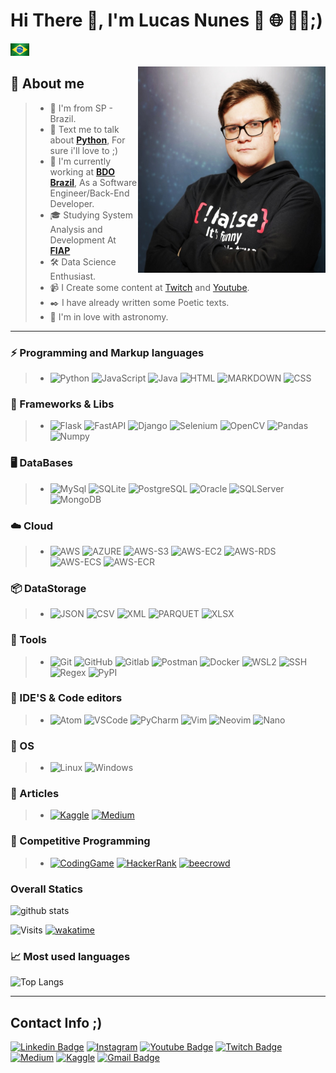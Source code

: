 # Hi There 👋, I'm **Lucas Nunes** 🐍 🌐 👩‍💻;)

<a href="./README-pt-br.md">
    <img src="./pt-br.jpeg"
    title="PT-BR" width="30" height="20"/>
</a>

<img src="./eu.jpeg"
title="EU" width="300" height="330" align="right" />

## 👦 About me

> * 📌 I'm from SP - Brazil.
> * 💬 Text me to talk about [**Python**](https://github.com/kilerhg/Python-Studies#readme), For sure i'll love to ;)
> * 💼 I'm currently working at [**BDO Brazil**](https://www.linkedin.com/company/bdobrazil), As a Software Engineer/Back-End Developer.
> * 🎓 Studying System Analysis and Development At [**FIAP**](https://www.fiap.com.br/)
> * 🛠️ Data Science Enthusiast.
> * 📹 I Create some content at [Twitch](https://twitch.tv/kilerhg) and [Youtube](https://www.youtube.com/channel/UCHwKv2z-bKtuReIqssMuMkw).
> * ✒️ I have already written some Poetic texts.
> * 🔭 I'm in love with astronomy.

---------------

### ⚡ Programming and Markup languages

> * ![Python](https://img.shields.io/badge/-Python-181717?&logo=Python&logoColor=FFFFFF) ![JavaScript](https://img.shields.io/badge/-JavaScript-181717?&logo=JavaScript&logoColor=FFFFFF) ![Java](https://img.shields.io/badge/-JAVA-181717?&logo=java&logoColor=FFFFFF) ![HTML](https://img.shields.io/badge/-HTML-181717?&logo=HTML5&logoColor=FFFFFF) ![MARKDOWN](https://img.shields.io/badge/-MD-181717?&logo=MARKDOWN&logoColor=FFFFFF) ![CSS](https://img.shields.io/badge/-CSS-181717?&logo=css3&logoColor=FFFFFF)

### 🤖 Frameworks & Libs

> * ![Flask](https://img.shields.io/badge/-Flask-181717?&logo=Flask&logoColor=FFFFFF) ![FastAPI](https://img.shields.io/badge/-FastAPI-181717?&logo=FastAPI&logoColor=FFFFFF) ![Django](https://img.shields.io/badge/-Django-181717?&logo=Django&logoColor=FFFFFF) ![Selenium](https://img.shields.io/badge/-Selenium-181717?&logo=Selenium&logoColor=FFFFFF) ![OpenCV](https://img.shields.io/badge/-OpenCV-181717?&logo=OpenCV&logoColor=FFFFFF) ![Pandas](https://img.shields.io/badge/-Pandas-181717?&logo=Pandas&logoColor=FFFFFF) ![Numpy](https://img.shields.io/badge/-Numpy-181717?&logo=Numpy&logoColor=FFFFFF)

### 🖥 DataBases

> * ![MySql](https://img.shields.io/badge/-MySql-181717?&logo=MySQL&logoColor=FFFFFF) ![SQLite](https://img.shields.io/badge/-SQLite-181717?&logo=sqlite&logoColor=FFFFFF) ![PostgreSQL](https://img.shields.io/badge/-PostgreSQL-181717?&logo=postgresql&logoColor=FFFFFF) ![Oracle](https://img.shields.io/badge/-Oracle-181717?&logo=oracle&logoColor=FFFFFF) ![SQLServer](https://img.shields.io/badge/-SQLServer-181717?&logo=Microsoft+SQL+Server&logoColor=FFFFFF) ![MongoDB](https://img.shields.io/badge/-MongoDB-181717?&logo=mongodb&logoColor=FFFFFF)

### ☁️ Cloud

> * ![AWS](https://img.shields.io/badge/-AWS-181717?&logo=Amazon-AWS&logoColor=FFFFFF) ![AZURE](https://img.shields.io/badge/-AZURE-181717?&logo=Microsoft-Azure&logoColor=FFFFFF) ![AWS-S3](https://img.shields.io/badge/-AWS_S3-181717?&logo=AMAZON-S3&logoColor=FFFFFF) ![AWS-EC2](https://img.shields.io/badge/-AWS_EC2-181717?&logo=AMAZON-EC2&logoColor=FFFFFF) ![AWS-RDS](https://img.shields.io/badge/-AWS_RDS-181717?&logo=AMAZON-RDS&logoColor=FFFFFF) ![AWS-ECS](https://img.shields.io/badge/-AWS_ECS-181717?&logo=AMAZON-ECS&logoColor=FFFFFF) ![AWS-ECR](https://img.shields.io/badge/-AWS_ECR-181717?&logo=AMAZON-ECR&logoColor=FFFFFF) 

### 📦 DataStorage

> * ![JSON](https://img.shields.io/badge/-JSON-181717?&logo=json&logoColor=FFFFFF) ![CSV](https://img.shields.io/badge/-CSV-181717?&logo=databricks&logoColor=FFFFFF) ![XML](https://img.shields.io/badge/-XML-181717?&logo=CodersRank&logoColor=FFFFFF) ![PARQUET](https://img.shields.io/badge/-PARQUET-181717?&logo=databricks&logoColor=FFFFFF) ![XLSX](https://img.shields.io/badge/-XLSX-181717?&logo=Microsoft+Excel&logoColor=FFFFFF)

### 🧰 Tools

> * ![Git](https://img.shields.io/badge/-Git-181717?&logo=git&logoColor=FFFFFF) ![GitHub](https://img.shields.io/badge/-GitHub-181717?&logo=GitHub&logoColor=FFFFFF) ![Gitlab](https://img.shields.io/badge/-GitLab-181717?&logo=GitLab&logoColor=FFFFFF) ![Postman](https://img.shields.io/badge/-Postman-181717?&logo=Postman&logoColor=FFFFFF) ![Docker](https://img.shields.io/badge/-Docker-181717?&logo=Docker&logoColor=FFFFFF) ![WSL2](https://img.shields.io/badge/-WSL2-181717?&logo=microsoft&logoColor=FFFFFF) ![SSH](https://img.shields.io/badge/-SSH-181717?&logo=GNU+Bash&logoColor=FFFFFF) ![Regex](https://img.shields.io/badge/-Regex-181717?&logoColor=FFFFFF)  ![PyPI](https://img.shields.io/badge/-PyPI-181717?&logo=PyPI&logoColor=FFFFFF)

### 💚 IDE'S & Code editors

> * ![Atom](https://img.shields.io/badge/-Atom-181717?&logo=Atom&logoColor=FFFFFF) ![VSCode](https://img.shields.io/badge/-VSCode-181717?&logo=Visual%20Studio%20Code&logoColor=FFFFFF) ![PyCharm](https://img.shields.io/badge/-PyCharm-181717?&logo=PyCharm&logoColor=FFFFFF) ![Vim](https://img.shields.io/badge/-Vim-181717?&logo=vim&logoColor=FFFFFF) ![Neovim](https://img.shields.io/badge/-Neovim-181717?&logo=Neovim&logoColor=FFFFFF) ![Nano](https://img.shields.io/badge/-Nano-181717?&logo=Nano&logoColor=FFFFFF)

### 🐧 OS

> * ![Linux](https://img.shields.io/badge/-Linux-181717?&logo=Linux&logoColor=FFFFFF) ![Windows](https://img.shields.io/badge/-Windows-181717?&logo=Windows&logoColor=FFFFFF)

### 📔 Articles

> * [![Kaggle](https://img.shields.io/badge/-Kaggle-181717?&logo=Kaggle&logoColor=FFFFFF)](https://www.kaggle.com/kilerhg) [![Medium](https://img.shields.io/badge/-Medium-181717?&logo=Medium&logoColor=FFFFFF)](https://medium.com/@kilerhg)

### 🏅 Competitive Programming

> * [![CodingGame](https://img.shields.io/badge/-CodinGame-181717?&logo=CodinGame&logoColor=FFFFFF)](https://www.codingame.com/profile/1f76d58b42e9a98e275492628fc71a4a8390905) [![HackerRank](https://img.shields.io/badge/-HackerRank-181717?&logo=HackerRank&logoColor=FFFFFF)](https://medium.com/@kilerhg) [![beecrowd](https://img.shields.io/badge/-Beecrowd-181717?&logo=beecrowd&logoColor=FFFFFF)](https://www.beecrowd.com.br/judge/pt/profile/451947)

### Overall Statics

![github stats](https://github-readme-stats.vercel.app/api?username=kilerhg&show_icons=true&hide_border=true&theme=highcontrast&show_icons=true)

![Visits](https://komarev.com/ghpvc/?username=kilerhg) [![wakatime](https://wakatime.com/badge/user/f9ef48ca-e899-4e4f-9673-ff0acd8f2b9a.svg)](https://wakatime.com/@f9ef48ca-e899-4e4f-9673-ff0acd8f2b9a)

### 📈  Most used languages

![Top Langs](https://github-readme-stats.vercel.app/api/top-langs/?username=kilerhg&layout=hide_border=true&theme=highcontrast&show_icons=true&hide=HTML,CSS,JavaScript,Jupyter%20Notebook,PHP)


---------------

## **Contact Info** ;)

[![Linkedin Badge](https://img.shields.io/badge/-LinkedIn-blue?style=flat-square&logo=Linkedin&logoColor=white&link=https://www.linkedin.com/in/lucasnunesdeassis/)](https://www.linkedin.com/in/kilerhg/)  [![Instagram](https://img.shields.io/badge/-Instagram-E4405F?&logo=Instagram&logoColor=FFFFFF)](https://www.instagram.com/kilerhg/) [![Youtube Badge](https://img.shields.io/badge/-Youtube-c14438?style=flat-square&logo=Youtube&logoColor=white)](https://www.youtube.com/channel/UCHwKv2z-bKtuReIqssMuMkw) [![Twitch Badge](https://img.shields.io/badge/-Twitch-blueviolet?style=flat-square&logo=Twitch&logoColor=white)](https://twitch.tv/kilerhg) [![Medium](https://img.shields.io/badge/-Medium-181717?&logo=medium&logoColor=FFFFFF)](https://medium.com/@kilerhg) [![Kaggle](https://img.shields.io/badge/-Kaggle-00c1fc?&logo=kaggle&logoColor=FFFFFF)](https://www.kaggle.com/kilerhg) [![Gmail Badge](https://img.shields.io/badge/-Gmail-c14438?style=flat-square&logo=Gmail&logoColor=white&link=mailto:lucas.nunes.de.assis@gmail.com)](mailto:lucas.nunes.de.assis@gmail.com)
